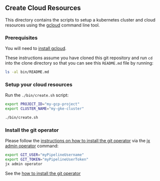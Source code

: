 ## Create Cloud Resources

This directory contains the scripts to setup a kubernetes cluster and cloud resources using the [gcloud](https://cloud.google.com/sdk/gcloud) command line tool.


### Prerequisites

You will need to [install gcloud](https://cloud.google.com/sdk/install).

These instructions assume you have cloned this git repository and run `cd` into the clone directory so that you can see this `README.md` file by running:

```bash 
ls -al bin/README.md
```

### Setup your cloud resources

Run the `./bin/create.sh` script:

```bash 
export PROJECT_ID="my-gcp-project"
export CLUSTER_NAME="my-gke-cluster"

./bin/create.sh
```

### Install the git operator

Please follow the [instructions on how to install the git operator](https://jenkins-x.io/docs/v3/guides/operator/) via the [jx admin operator](https://github.com/jenkins-x/jx-admin/blob/master/docs/cmd/jx-admin_operator.md) command:

```bash
export GIT_USER="myPipelineUsername"
export GIT_TOKEN="myPipelineUserToken"
jx admin operator
```

See the [how to install the git operator](https://jenkins-x.io/docs/v3/guides/operator/) 
